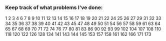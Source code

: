### Keep track of what problems I've done:
1
2
3
4
6
7
8
9
10
11
12
13
14
15
16
17 
18
19
20
21
22
24
25
26
27
29
31
32
33
34
35
36
37
38
39
40
41
42
43
45
47
48
49
50
51
54
56
57
58
59
61
63
64
65
67
68
69
70
71
72
74
76
77
80
81
83
86
90
92
93
99
102
104
107
108
110
118
120
122
126
128
134
141
143
144
145
153
157
158
161
162
166
171
173
